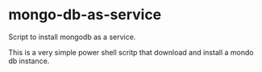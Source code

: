 # mongo-db-as-service
Script to install mongodb as a service. 

This is a very simple power shell scritp that download and install a mondo db instance.
